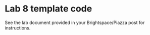 # Lab 8 template code

See the lab document provided in your Brightspace/Piazza post for instructions.

